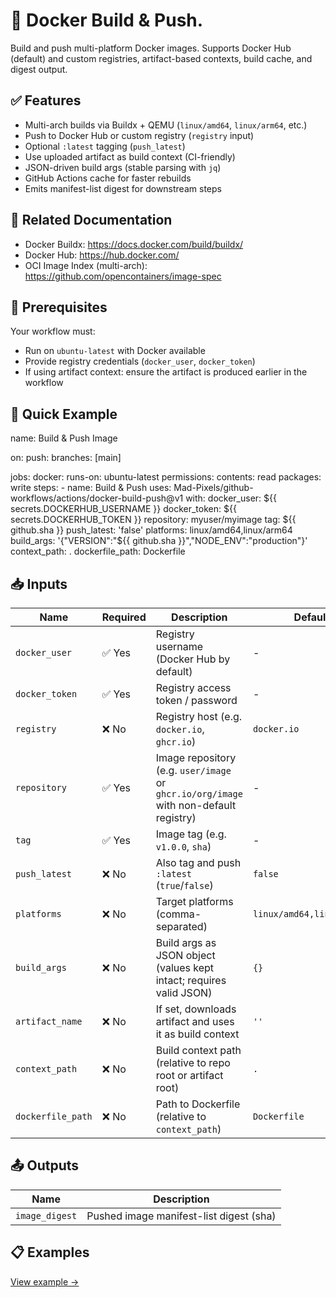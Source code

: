 # 🐳 Docker Build & Push.
Build and push multi-platform Docker images. Supports Docker Hub (default) and custom registries, artifact-based contexts, build cache, and digest output.

## ✅ Features
- Multi-arch builds via Buildx + QEMU (`linux/amd64`, `linux/arm64`, etc.)
- Push to Docker Hub or custom registry (`registry` input)
- Optional `:latest` tagging (`push_latest`)
- Use uploaded artifact as build context (CI-friendly)
- JSON-driven build args (stable parsing with `jq`)
- GitHub Actions cache for faster rebuilds
- Emits manifest-list digest for downstream steps

## 📖 Related Documentation
- Docker Buildx: https://docs.docker.com/build/buildx/
- Docker Hub: https://hub.docker.com/
- OCI Image Index (multi-arch): https://github.com/opencontainers/image-spec

## 🚀 Prerequisites
Your workflow must:
- Run on `ubuntu-latest` with Docker available
- Provide registry credentials (`docker_user`, `docker_token`)
- If using artifact context: ensure the artifact is produced earlier in the workflow

## 🔧 Quick Example
name: Build & Push Image

on:
  push:
    branches: [main]

jobs:
  docker:
    runs-on: ubuntu-latest
    permissions:
      contents: read
      packages: write
    steps:
      - name: Build & Push
        uses: Mad-Pixels/github-workflows/actions/docker-build-push@v1
        with:
          docker_user: ${{ secrets.DOCKERHUB_USERNAME }}
          docker_token: ${{ secrets.DOCKERHUB_TOKEN }}
          repository: myuser/myimage
          tag: ${{ github.sha }}
          push_latest: 'false'
          platforms: linux/amd64,linux/arm64
          build_args: '{"VERSION":"${{ github.sha }}","NODE_ENV":"production"}'
          context_path: .
          dockerfile_path: Dockerfile

## 📥 Inputs
| **Name**         | **Required** | **Description**                                                                                     | **Default**                                 |
|------------------|--------------|-----------------------------------------------------------------------------------------------------|---------------------------------------------|
| `docker_user`    | ✅ Yes       | Registry username (Docker Hub by default)                                                           | -                                           |
| `docker_token`   | ✅ Yes       | Registry access token / password                                                                    | -                                           |
| `registry`       | ❌ No        | Registry host (e.g. `docker.io`, `ghcr.io`)                                                         | `docker.io`                                 |
| `repository`     | ✅ Yes       | Image repository (e.g. `user/image` or `ghcr.io/org/image` with non-default registry)              | -                                           |
| `tag`            | ✅ Yes       | Image tag (e.g. `v1.0.0`, `sha`)                                                                    | -                                           |
| `push_latest`    | ❌ No        | Also tag and push `:latest` (`true`/`false`)                                                        | `false`                                     |
| `platforms`      | ❌ No        | Target platforms (comma-separated)                                                                  | `linux/amd64,linux/arm64`                   |
| `build_args`     | ❌ No        | Build args as JSON object (values kept intact; requires valid JSON)                                 | `{}`                                        |
| `artifact_name`  | ❌ No        | If set, downloads artifact and uses it as build context                                             | `''`                                        |
| `context_path`   | ❌ No        | Build context path (relative to repo root or artifact root)                                         | `.`                                         |
| `dockerfile_path`| ❌ No        | Path to Dockerfile (relative to `context_path`)                                                     | `Dockerfile`                                |

## 📤 Outputs
| **Name**        | **Description**                          |
|-----------------|------------------------------------------|
| `image_digest`  | Pushed image manifest-list digest (sha)  |

## 📋 Examples
[View example →](./examples/base.yml)